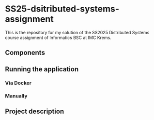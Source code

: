 # SS25-dsitributed-systems-assignment
This is the repository for my solution of the SS2025 Distributed Systems course assignment of Informatics BSC at IMC Krems.

## Components



## Running the application



### Via Docker



### Manually



## Project description
